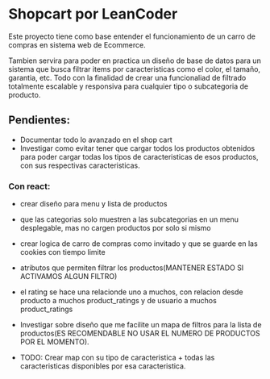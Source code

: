 # Shopcart por LeanCoder

Este proyecto tiene como base entender el funcionamiento de un carro de compras en sistema web de Ecommerce. 

Tambien servira para poder en practica un diseño de base de datos para un sistema que busca filtrar items por caracteristicas como el color, el tamaño, garantia, etc. Todo con la finalidad de crear una funcionaliad de filtrado totalmente escalable y responsiva para cualquier tipo o subcategoria de producto.

## Pendientes:
- Documentar todo lo avanzado en el shop cart
- Investigar como evitar tener que cargar todos los productos obtenidos para poder cargar todas los tipos de caracteristicas de esos productos, con sus respectivas caracteristicas.

### Con react:
- crear diseño para menu y lista de productos
- que las categorias solo muestren a las subcategorias en un menu desplegable, mas no cargen productos por solo si mismo
- crear logica de carro de compras como invitado y que se guarde en las cookies con tiempo limite


- atributos que permiten filtrar los productos(MANTENER ESTADO SI ACTIVAMOS ALGUN FILTRO)
- el rating se hace una relacionde uno a muchos, con relacion desde producto a muchos product_ratings y de usuario a muchos product_ratings

- Investigar sobre diseño que me facilite un mapa de filtros para la lista de productos(ES RECOMENDABLE NO USAR EL NUMERO DE PRODUCTOS POR EL MOMENTO).
- TODO: Crear map con su tipo de caracteristica + todas las caracteristicas disponibles por esa caracteristica.



